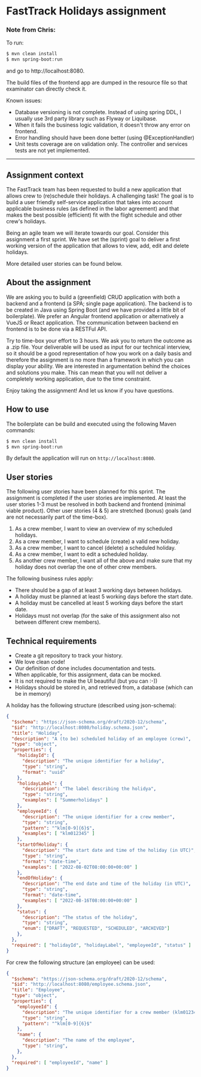 # FastTrack Holidays assignment

### Note from Chris:

To run:

```bash
$ mvn clean install
$ mvn spring-boot:run
```

and go to http://localhost:8080.

The build files of the frontend app are dumped in the resource file so that examinator can directly check it.

Known issues:

- Database versioning is not complete. Instead of using spring DDL, I usually use 3rd party library such as Flyway or Liquibase.
- When it fails the business logic validation, it doesn't throw any error on frontend.
- Error handling should have been done better (using @ExceptionHandler)
- Unit tests coverage are on validation only. The controller and services tests are not yet implemented. 

-------------------------


## Assignment context

The FastTrack team has been requested to build a new application that allows crew to (re)schedule their holidays. A challenging task! The goal is to build a user friendly self-service application that takes into account applicable business rules (as defined in the labor agreement) and that makes the best possible (efficient) fit with the flight schedule and other crew's holidays. 

Being an agile team we will iterate towards our goal. Consider this assignment a first sprint. We have set the (sprint) goal to deliver a first working version of the application that allows to view, add, edit and delete holidays.

More detailed user stories can be found below.  

## About the assignment

We are asking you to build a (greenfield) CRUD application with both a backend and a frontend (a SPA; single page application). The backend is to be created in Java using Spring Boot (and we have provided a little bit of boilerplate). We prefer an Angular frontend application or alternatively a VueJS or React application. The communication between backend en frontend is to be done via a RESTFul API.

Try to time-box your effort to 3 hours. We ask you to return the outcome as a .zip file. Your deliverable will be used as input for our technical interview, so it should be a good representation of how you work on a daily basis and therefore the assignment is no more than a framework in which you can display your ability. We are interested in argumentation behind the choices and solutions you make. This can mean that you will not deliver a completely working application, due to the time constraint.

Enjoy taking the assignment! And let us know if you have questions.

## How to use

The boilerplate can be build and executed using the following Maven commands:

```bash
$ mvn clean install
$ mvn spring-boot:run
```

By default the application will run on `http://localhost:8080`.

## User stories

The following user stories have been planned for this sprint. The assignment is completed if the user stories are implemented. At least the user stories 1-3 must be resolved in both backend and frontend (minimal viable product). Other user stories (4 & 5) are stretched (bonus) goals (and are not necessarily part of the time-box).

1. As a crew member, I want to view an overview of my scheduled holidays.
2. As a crew member, I want to schedule (create) a valid new holiday.
3. As a crew member, I want to cancel (delete) a scheduled holiday.
4. As a crew member, I want to edit a scheduled holiday.
5. As another crew member, I want all of the above and make sure that my holiday does not overlap the one of other crew members.

The following business rules apply:

  * There should be a gap of at least 3 working days between holidays.
  * A holiday must be planned at least 5 working days before the start date.
  * A holiday must be cancelled at least 5 working days before the start date.
  * Holidays must not overlap (for the sake of this assignment also not between different crew members).

## Technical requirements

* Create a git repository to track your history.
* We love clean code!
* Our definition of done includes documentation and tests.
* When applicable, for this assignment, data can be mocked.
* It is not required to make the UI beautiful (but you can :-))
* Holidays should be stored in, and retrieved from, a database (which can be in memory)

A holiday has the following structure (described using json-schema):

```json
{
  "$schema": "https://json-schema.org/draft/2020-12/schema",
  "$id": "http://localhost:8080/holiday.schema.json",
  "title": "Holiday",
  "description": "A (to be) scheduled holiday of an employee (crew)",
  "type": "object",
  "properties": {
    "holidayId": {
      "description": "The unique identifier for a holiday",
      "type": "string",
      "format": "uuid"
    },
    "holidayLabel": {
      "description": "The label describing the holidya",
      "type": "string",
      "examples": [ "Summerholidays" ]
    },
    "employeeId": {
      "description": "The unique identifier for a crew member",
      "type": "string",
      "pattern": "^klm[0-9]{6}$",
      "examples": [ "klm012345" ]
    },
    "startOfHoliday": {
      "description": "The start date and time of the holiday (in UTC)",
      "type": "string",
      "format": "date-time",
      "examples": [ "2022-08-02T08:00:00+00:00" ]
    },
    "endOfHoliday": {
      "description": "The end date and time of the holiday (in UTC)",
      "type": "string",
      "format": "date-time",
      "examples": [ "2022-08-16T08:00:00+00:00" ]
    },
    "status": {
      "description": "The status of the holiday",
      "type": "string",
      "enum": ["DRAFT", "REQUESTED", "SCHEDULED", "ARCHIVED"]
    },    
  },
  "required": [ "holidayId", "holidayLabel", "employeeId", "status" ]
}
```

For crew the following structure (an employee) can be used:

```json
{
  "$schema": "https://json-schema.org/draft/2020-12/schema",
  "$id": "http://localhost:8080/employee.schema.json",
  "title": "Employee",
  "type": "object",
  "properties": {
    "employeeId": {
      "description": "The unique identifier for a crew member (klm012345)",
      "type": "string",
      "pattern": "^klm[0-9]{6}$"
    },
    "name": {
      "description": "The name of the employee",
      "type": "string",
    },
  },
  "required": [ "employeeId", "name" ]
}
```
